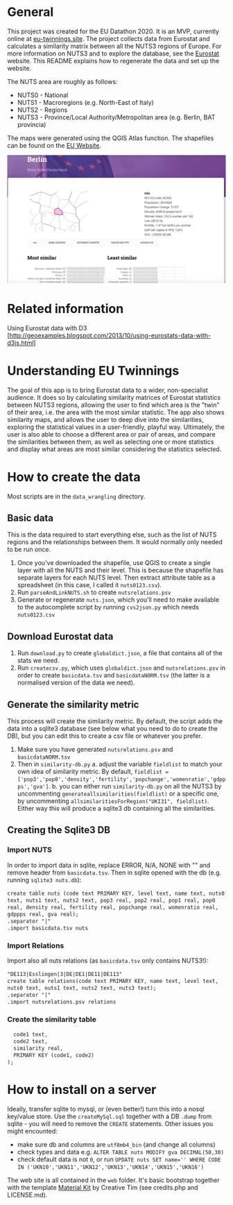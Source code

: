 # General
This project was created for the EU Datathon 2020. It is an MVP, currently online at [eu-twinnings.site](http://eu-twinnings.site). The project collects data from Eurostat and calculates a similarity matrix between all the NUTS3 regions of Europe. For more information on NUTS3 and to explore the database, see the [Eurostat](https://ec.europa.eu/eurostat/data/database) website. This README explains how to regenerate the data and set up the website.

The NUTS area are roughly as follows:

- NUTS0 - National
- NUTS1 - Macroregions (e.g. North-East of Italy)
- NUTS2 - Regions
- NUTS3 - Province/Local Authority/Metropolitan area (e.g. Berlin, BAT provincia)

The maps were generated using the QGIS Atlas function. The shapefiles can be found on the [EU Website](https://ec.europa.eu/eurostat/web/gisco/geodata/reference-data/administrative-units-statistical-units/nuts).

![Image](https://github.com/puntofisso/EUTwinnings/blob/master/2.png)

# Related information
Using Eurostat data with D3 [http://geoexamples.blogspot.com/2013/10/using-eurostats-data-with-d3js.html]

# Understanding EU Twinnings
The goal of this app is to bring Eurostat data to a wider, non-specialist audience.
It does so by calculating similarity matrices of Eurostat statistics between NUTS3 regions, allowing the user to find which area is the "twin" of their area, i.e. the area with the most similar statistic. The app also shows similarity maps, and allows the user to deep dive into the similarities, exploring the statistical values in a user-friendly, playful way.
Ultimately, the user is also able to choose a different area or pair of areas, and compare the similarities between them, as well as selecting one or more statistics and display what areas are most similar considering the statistics selected.

# How to create the data
Most scripts are in the `data_wrangling` directory.

## Basic data
This is the data required to start everything else, such as the list of NUTS regions and the relationships between them. It would normally only needed to be run once.
1. Once you've downloaded the shapefile, use QGIS to create a single layer with all the NUTS and their level. This is because the shapefile has separate layers for each NUTS level. Then extract attribute table as a spreadsheet (in this case, I called it `nuts0123.csv`).
2. Run `parseAndLinkNUTS.sh` to create `nutsrelations.psv`
3. Generate or regenerate `nuts.json`, which you'll need to make available to the autocomplete script by running `cvs2json.py` which needs `nuts0123.csv`

## Download Eurostat data
1. Run `download.py` to create `globaldict.json`, a file that contains all of the stats we need.
2. Run `createcsv.py`, which uses `globaldict.json` and `nutsrelations.psv` in order to create `basicdata.tsv` and `basicdataNORM.tsv` (the latter is a normalised version of the data we need).

## Generate the similarity metric
This process will create the similarity metric. By default, the script adds the data into a sqlite3 database (see below what you need to do to create the DB), but you can edit this to create a csv file or whatever you prefer.
1. Make sure you have generated `nutsrelations.psv` and `basicdataNORM.tsv`
2. Then in `similarity-db.py`
  a. adjust the  variable `fieldlist` to match your own idea of similarity metric. By default, `fieldlist = ['pop3','pop0','density','fertility','popchange','womenratio','gdppps','gva']`.
  b. you can either run `similarity-db.py` on all the NUTS3 by uncommenting `generateallsimilarities(fieldlist)` or a specific one, by uncommenting `allsimilaritiesForRegion("UKI31", fieldlist)`. Either way this will produce a sqlite3 db containing all the similarities.

## Creating the Sqlite3 DB

### Import NUTS
In order to import data in sqlite, replace ERROR, N/A, NONE with "" and remove header from `basicdata.tsv`. Then in sqlite opened with the db (e.g. running `sqlite3 nuts.db`):

```
create table nuts (code text PRIMARY KEY, level text, name text, nuts0 text, nuts1 text, nuts2 text, pop3 real, pop2 real, pop1 real, pop0 real, density real, fertility real, popchange real, womenratio real, gdppps real, gva real);
.separator "|"
.import basicdata.tsv nuts
```
### Import Relations
Import also all nuts relations (as `basicdata.tsv` only contains NUTS3!):
```
"DE113|Esslingen|3|DE|DE1|DE11|DE113"
create table relations(code text PRIMARY KEY, name text, level text, nuts0 text, nuts1 text, nuts2 text, nuts3 text);
.separator "|"
.import nutsrelations.psv relations
```

### Create the similarity table
```CREATE TABLE similarity (
  code1 text,
  code2 text,
  similarity real,
  PRIMARY KEY (code1, code2)
);
```

# How to install on a server
Ideally, transfer sqlite to mysql, or (even better!) turn this into a nosql key/value store.
Use the `createMySql.sql` together with a DB `.dump` from sqlite - you will need to remove the `CREATE` statements.
Other issues you might encounted:
- make sure db and columns are `utf8mb4_bin` (and change all columns)
- check types and data e.g. `ALTER TABLE nuts MODIFY gva DECIMAL(50,30)`
- check default data is not `0`, or run `UPDATE nuts SET name='' WHERE CODE IN ('UKN10','UKN11','UKN12','UKN13','UKN14','UKN15','UKN16')`

The web site is all contained in the `web` folder. It's basic bootstrap together with the template [Material Kit](https://www.creative-tim.com/product/material-kit) by Creative Tim (see credits.php and LICENSE.md).
